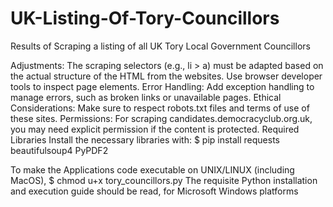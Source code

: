 # UK-Listing-Of-Tory-Councillors
Results of Scraping a listing of all UK Tory Local Government Councillors

Adjustments: The scraping selectors (e.g., li > a) must be adapted based on the actual structure of the HTML from the websites. Use browser developer tools to inspect page elements.
Error Handling: Add exception handling to manage errors, such as broken links or unavailable pages.
Ethical Considerations: Make sure to respect robots.txt files and terms of use of these sites.
Permissions: For scraping candidates.democracyclub.org.uk, you may need explicit permission if the content is protected.
Required Libraries
Install the necessary libraries with: <enter>$ pip install requests beautifulsoup4 PyPDF2

To make the Applications code executable on UNIX/LINUX (including MacOS), <enter>$ chmod u+x tory_councillors.py
The requisite Python installation and execution guide should be read, for Microsoft Windows platforms
